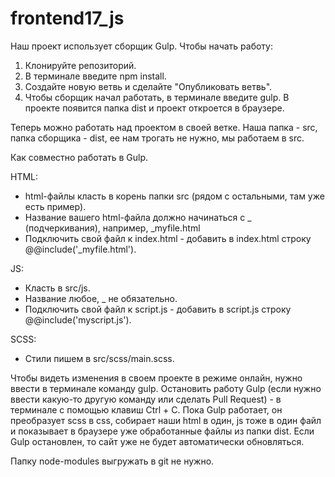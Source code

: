 # frontend17_js

Наш проект использует сборщик Gulp.
Чтобы начать работу: 
1. Клонируйте репозиторий.
2. В терминале введите npm install.
3. Cоздайте новую ветвь и сделайте "Опубликовать ветвь".
4. Чтобы сборщик начал работать, в терминале введите gulp.
	В проекте появится папка dist и проект откроется в браузере. 

Теперь можно работать над проектом в своей ветке.
Наша папка - src, папка сборщика - dist, ее нам трогать не нужно, мы работаем в src.

Как совместно работать в Gulp.

HTML: 
- html-файлы класть в корень папки src (рядом с остальными, там уже есть пример).
- Название вашего html-файла должно начинаться с _ (подчеркивания), например, _myfile.html 
- Подключить свой файл к index.html - добавить в index.html строку @@include('_myfile.html'). 

JS:
- Класть в src/js.
- Название любое, _ не обязательно.
- Подключить свой файл к script.js - добавить в  script.js строку @@include('myscript.js'). 

SCSS:
- Стили пишем в src/scss/main.scss.

Чтобы видеть изменения в своем проекте в режиме онлайн, нужно ввести в терминале команду gulp. Остановить работу Gulp (если нужно ввести какую-то другую команду или сделать Pull Request) - в терминале с помощью клавиш Ctrl + C.
Пока Gulp работает, он преобразует scss в css, собирает наши html в один, js тоже в один файл и показывает в браузере уже обработанные файлы из папки dist. 
Если Gulp остановлен, то сайт уже не будет автоматически обновляться.

Папку node-modules выгружать в git не нужно. 

